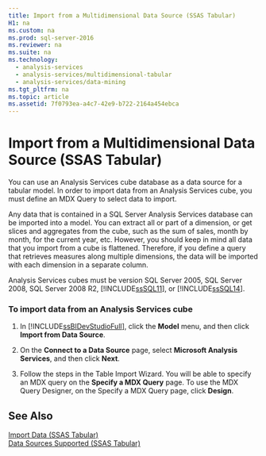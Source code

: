 ```yaml
---
title: Import from a Multidimensional Data Source (SSAS Tabular)
H1: na
ms.custom: na
ms.prod: sql-server-2016
ms.reviewer: na
ms.suite: na
ms.technology: 
  - analysis-services
  - analysis-services/multidimensional-tabular
  - analysis-services/data-mining
ms.tgt_pltfrm: na
ms.topic: article
ms.assetid: 7f0793ea-a4c7-42e9-b722-2164a454ebca
---
```

# Import from a Multidimensional Data Source (SSAS Tabular)
  You can use an Analysis Services cube database as a data source for a tabular model. In order to import data from an Analysis Services cube, you must define an MDX Query to select data to import.  
  
 Any data that is contained in a SQL Server Analysis Services database can be imported into a model. You can extract all or part of a dimension, or get slices and aggregates from the cube, such as the sum of sales, month by month, for the current year, etc. However, you should keep in mind all data that you import from a cube is flattened. Therefore, if you define a query that retrieves measures along multiple dimensions, the data will be imported with each dimension in a separate column.  
  
 Analysis Services cubes must be version SQL Server 2005, SQL Server 2008, SQL Server 2008 R2, [!INCLUDE[ssSQL11](../../Token/Other/ssSQL11_md.md)], or [!INCLUDE[ssSQL14](../../Token/Other/ssSQL14_md.md)].  
  
### To import data from an Analysis Services cube  
  
1.  In [!INCLUDE[ssBIDevStudioFull](../../Token/Other/ssBIDevStudioFull_md.md)], click the **Model** menu, and then click **Import from Data Source**.  
  
2.  On the **Connect to a Data Source** page, select **Microsoft Analysis Services**, and then click **Next**.  
  
3.  Follow the steps in the Table Import Wizard. You will be able to specify an MDX query on the **Specify a MDX Query** page. To use the MDX Query Designer, on the Specify a MDX Query page, click **Design**.  
  
## See Also  
 [Import Data &#40;SSAS Tabular&#41;](../../Topics/TopicNameNotContainA/Import-Data--SSAS-Tabular-.md)   
 [Data Sources Supported &#40;SSAS Tabular&#41;](../../Topics/TopicNameNotContainA/Data-Sources-Supported--SSAS-Tabular-.md)  
  
  